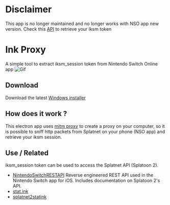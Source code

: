# Disclaimer
This app is no longer maintained and no longer works with NSO app new version.
Check this [API](https://github.com/frozenpandaman/splatnet2statink/wiki/api-docs) to retrieve your iksm token

# Ink Proxy
A simple tool to extract iksm_session token from Nintendo Switch Online app
![Gif](http://splatoon.eu/ink-proxy/screen.gif)

## Download
Download the latest [Windows installer](https://github.com/eliboa/ink-proxy/releases) 

## How does it work ?
This electron app uses [mitm proxy](https://github.com/mitmproxy/mitmproxy) to create a proxy on your computer, so it is possible to sniff http packets from Splatnet on your phone (NSO app) and retrieve your iksm session.

## Use / Related
iksm_session token can be used to access the Splatnet API (Splatoon 2).

* [NintendoSwitchRESTAPI](https://github.com/ZekeSnider/NintendoSwitchRESTAPI) Reverse engineered REST API used in the Nintendo Switch app for iOS. Includes documentation on Splatoon 2's API.
* [stat.ink](https://github.com/fetus-hina/stat.ink) 
* [splatnet2statink](https://github.com/frozenpandaman/splatnet2statink)
